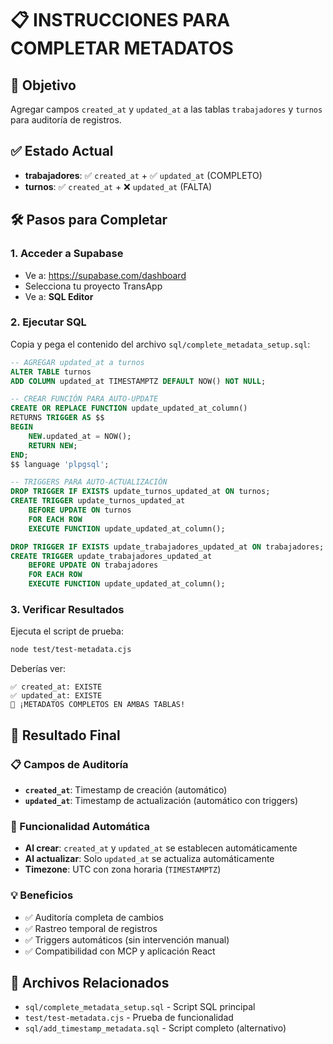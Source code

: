 # 📋 INSTRUCCIONES PARA COMPLETAR METADATOS

## 🎯 Objetivo
Agregar campos `created_at` y `updated_at` a las tablas `trabajadores` y `turnos` para auditoría de registros.

## ✅ Estado Actual
- **trabajadores**: ✅ `created_at` + ✅ `updated_at` (COMPLETO)
- **turnos**: ✅ `created_at` + ❌ `updated_at` (FALTA)

## 🛠️ Pasos para Completar

### 1. Acceder a Supabase
- Ve a: https://supabase.com/dashboard
- Selecciona tu proyecto TransApp
- Ve a: **SQL Editor**

### 2. Ejecutar SQL
Copia y pega el contenido del archivo `sql/complete_metadata_setup.sql`:

```sql
-- AGREGAR updated_at a turnos
ALTER TABLE turnos 
ADD COLUMN updated_at TIMESTAMPTZ DEFAULT NOW() NOT NULL;

-- CREAR FUNCIÓN PARA AUTO-UPDATE
CREATE OR REPLACE FUNCTION update_updated_at_column()
RETURNS TRIGGER AS $$
BEGIN
    NEW.updated_at = NOW();
    RETURN NEW;
END;
$$ language 'plpgsql';

-- TRIGGERS PARA AUTO-ACTUALIZACIÓN
DROP TRIGGER IF EXISTS update_turnos_updated_at ON turnos;
CREATE TRIGGER update_turnos_updated_at
    BEFORE UPDATE ON turnos
    FOR EACH ROW
    EXECUTE FUNCTION update_updated_at_column();

DROP TRIGGER IF EXISTS update_trabajadores_updated_at ON trabajadores;
CREATE TRIGGER update_trabajadores_updated_at
    BEFORE UPDATE ON trabajadores
    FOR EACH ROW
    EXECUTE FUNCTION update_updated_at_column();
```

### 3. Verificar Resultados
Ejecuta el script de prueba:
```bash
node test/test-metadata.cjs
```

Deberías ver:
```
✅ created_at: EXISTE
✅ updated_at: EXISTE
🎉 ¡METADATOS COMPLETOS EN AMBAS TABLAS!
```

## 🎯 Resultado Final

### 📋 Campos de Auditoría
- **`created_at`**: Timestamp de creación (automático)
- **`updated_at`**: Timestamp de actualización (automático con triggers)

### 🔄 Funcionalidad Automática
- **Al crear**: `created_at` y `updated_at` se establecen automáticamente
- **Al actualizar**: Solo `updated_at` se actualiza automáticamente
- **Timezone**: UTC con zona horaria (`TIMESTAMPTZ`)

### 💡 Beneficios
- ✅ Auditoría completa de cambios
- ✅ Rastreo temporal de registros  
- ✅ Triggers automáticos (sin intervención manual)
- ✅ Compatibilidad con MCP y aplicación React

## 📁 Archivos Relacionados
- `sql/complete_metadata_setup.sql` - Script SQL principal
- `test/test-metadata.cjs` - Prueba de funcionalidad
- `sql/add_timestamp_metadata.sql` - Script completo (alternativo)
